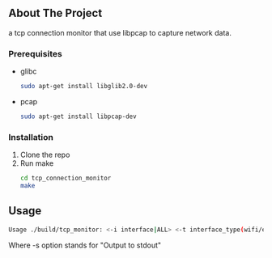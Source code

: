 ## About The Project
a tcp connection monitor that use libpcap to capture network data.


### Prerequisites

* glibc
  ```sh
  sudo apt-get install libglib2.0-dev
  ```
* pcap
  ```sh
  sudo apt-get install libpcap-dev
  ```

### Installation

1. Clone the repo
2. Run make
   ```sh
   cd tcp_connection_monitor
   make
   ```
## Usage
```sh
Usage ./build/tcp_monitor: <-i interface|ALL> <-t interface_type(wifi/eth)> [-s] [-o output_file] [-l log_file==stderr] [-h help]
```
Where -s option stands for "Output to stdout"
